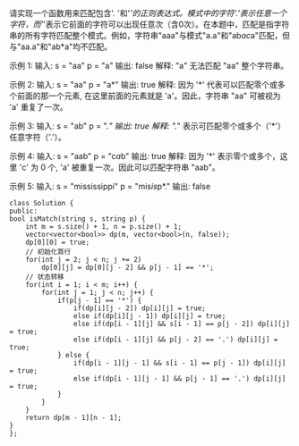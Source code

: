 请实现一个函数用来匹配包含'. '和'*'的正则表达式。模式中的字符'.'表示任意一个字符，而'*'表示它前面的字符可以出现任意次（含0次）。在本题中，匹配是指字符串的所有字符匹配整个模式。例如，字符串"aaa"与模式"a.a"和"ab*ac*a"匹配，但与"aa.a"和"ab*a"均不匹配。

示例 1:
输入:
s = "aa"
p = "a"
输出: false
解释: "a" 无法匹配 "aa" 整个字符串。

示例 2:
输入:
s = "aa"
p = "a*"
输出: true
解释: 因为 '*' 代表可以匹配零个或多个前面的那一个元素, 在这里前面的元素就是 'a'。因此，字符串 "aa" 可被视为 'a' 重复了一次。

示例 3:
输入:
s = "ab"
p = ".*"
输出: true
解释: ".*" 表示可匹配零个或多个（'*'）任意字符（'.'）。

示例 4:
输入:
s = "aab"
p = "c*a*b"
输出: true
解释: 因为 '*' 表示零个或多个，这里 'c' 为 0 个, 'a' 被重复一次。因此可以匹配字符串 "aab"。

示例 5:
输入:
s = "mississippi"
p = "mis*is*p*."
输出: false

    class Solution {
    public:
    bool isMatch(string s, string p) {
        int m = s.size() + 1, n = p.size() + 1;
        vector<vector<bool>> dp(m, vector<bool>(n, false));
        dp[0][0] = true;
        // 初始化首行
        for(int j = 2; j < n; j += 2)
            dp[0][j] = dp[0][j - 2] && p[j - 1] == '*';
        // 状态转移
        for(int i = 1; i < m; i++) {
            for(int j = 1; j < n; j++) {
                if(p[j - 1] == '*') {
                    if(dp[i][j - 2]) dp[i][j] = true;                              
                    else if(dp[i][j - 1]) dp[i][j] = true;                        
                    else if(dp[i - 1][j] && s[i - 1] == p[j - 2]) dp[i][j] = true; 
                    else if(dp[i - 1][j] && p[j - 2] == '.') dp[i][j] = true;      
                } else {
                    if(dp[i - 1][j - 1] && s[i - 1] == p[j - 1]) dp[i][j] = true;  
                    else if(dp[i - 1][j - 1] && p[j - 1] == '.') dp[i][j] = true;  
                }
            }
        }
        return dp[m - 1][n - 1];
    }
    };

